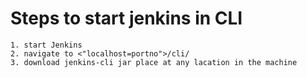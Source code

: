 # Steps to start jenkins in CLI
```
1. start Jenkins
2. navigate to <"localhost=portno">/cli/
3. download jenkins-cli jar place at any lacation in the machine
